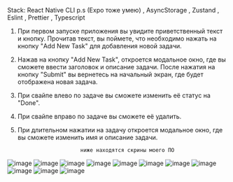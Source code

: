Stack: React Native CLI p.s (Expo тоже умею) , AsyncStorage , Zustand , Eslint , Prettier , Typescript

1) При первом запуске приложения вы увидите приветственный текст и кнопку. Прочитав текст, вы поймете, что необходимо нажать на кнопку "Add New Task" для добавления новой задачи.

2) Нажав на кнопку "Add New Task", откроется модальное окно, где вы сможете ввести заголовок и описание задачи. После нажатия на кнопку "Submit" вы вернетесь на начальный экран, где будет отображена новая задача.

3) При свайпе влево по задаче вы сможете изменить её статус на "Done".

4) При свайпе вправо по задаче вы сможете её удалить.

5) При длительном нажатии на задачу откроется модальное окно, где вы сможете изменить имя и описание задачи.

                           ниже находятся скрины моего ПО

![image](https://github.com/user-attachments/assets/35e21d4a-f6f8-4317-968a-aa08bb844178)
![image](https://github.com/user-attachments/assets/54b2c8ef-a107-49e4-931a-51a1e2fcd296)
![image](https://github.com/user-attachments/assets/2e13771d-cc2b-4236-892a-7c872e063983)
![image](https://github.com/user-attachments/assets/5c3009e8-5342-4bbb-b128-bf18fa678573)
![image](https://github.com/user-attachments/assets/6584e683-a676-47c3-b26c-43196df23818)
![image](https://github.com/user-attachments/assets/7570e99f-6523-429c-a2af-5d789bebaf6f)
![image](https://github.com/user-attachments/assets/127a2165-7bae-4fca-b8ce-4ea08b757494)
![image](https://github.com/user-attachments/assets/b15d1e22-9124-471b-8813-ff32fc393a44)
![image](https://github.com/user-attachments/assets/533bda34-ce1d-4e4a-b443-a9f9477c1472)
![image](https://github.com/user-attachments/assets/10e85465-bfb3-4fd9-bc15-7a18d729fed4)
![image](https://github.com/user-attachments/assets/f52afaa4-eac2-481a-b3a0-1b7a3370760c)
